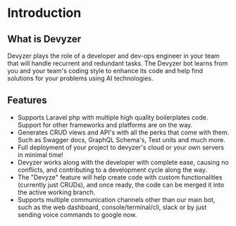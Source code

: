 # Introduction

## What is Devyzer

Devyzer plays the role of a developer and dev-ops engineer in your team that will handle recurrent and redundant tasks. The Devyzer bot learns from you and your team's coding style to enhance its code and help find solutions for your problems using AI technologies.

## Features

* Supports Laravel php with multiple high quality boilerplates code. Support for other frameworks and platforms are on the way.
* Generates CRUD views and API's with all the perks that come with them. Such as Swagger docs, GraphQL Schema's, Test units and much more. 
* Full deployment of your project to devyzer's cloud or your own servers in minimal time!
* Devyzer works along with the developer with complete ease, causing no conflicts, and contributing to a development cycle along the way.
* The "Devyze" feature will help create code with custom functionalities \(currently just CRUDs\), and once ready, the code can be merged it into the active working branch.
* Supports multiple communication channels other than our main bot, such as the web dashboard, console/terminal/cli, slack or by just sending voice commands to google now. 

